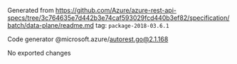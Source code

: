 Generated from https://github.com/Azure/azure-rest-api-specs/tree/3c764635e7d442b3e74caf593029fcd440b3ef82/specification/batch/data-plane/readme.md tag: `package-2018-03.6.1`

Code generator @microsoft.azure/autorest.go@2.1.168

No exported changes